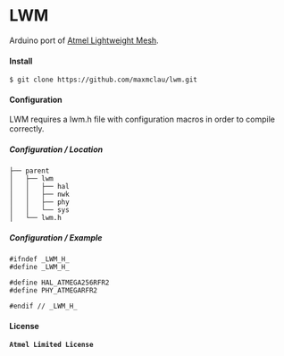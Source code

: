 # LWM

Arduino port of [Atmel Lightweight Mesh](http://www.atmel.com/tools/lightweight_mesh.aspx).

#### Install

```Shell
$ git clone https://github.com/maxmclau/lwm.git
```

#### Configuration

LWM requires a lwm.h file with configuration macros in order to compile correctly.

##### Configuration / Location

    ├── parent
    │   ├── lwm
    │   │   ├── hal
    │   │   ├── nwk
    │   │   ├── phy
    │   │   └── sys
    │   └── lwm.h

##### Configuration / Example

```Arduino
#ifndef _LWM_H_
#define _LWM_H_

#define HAL_ATMEGA256RFR2
#define PHY_ATMEGARFR2

#endif // _LWM_H_
```

#### License

**`Atmel Limited License`**
